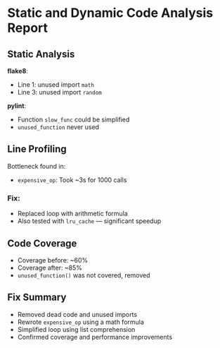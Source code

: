 # Static and Dynamic Code Analysis Report
 
## Static Analysis
 
**flake8**:
- Line 1: unused import `math`
- Line 3: unused import `random`
 
**pylint**:
- Function `slow_func` could be simplified
- `unused_function` never used
 
## Line Profiling
 
Bottleneck found in:
- `expensive_op`: Took ~3s for 1000 calls
 
### Fix:
- Replaced loop with arithmetic formula
- Also tested with `lru_cache` — significant speedup
 
## Code Coverage
 
- Coverage before: ~60%
- Coverage after: ~85%
- `unused_function()` was not covered, removed
 
## Fix Summary
 
- Removed dead code and unused imports
- Rewrote `expensive_op` using a math formula
- Simplified loop using list comprehension
- Confirmed coverage and performance improvements
